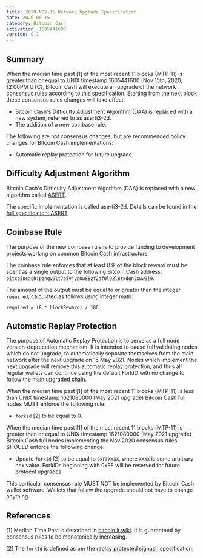 ```yaml
---
title: 2020-NOV-15 Network Upgrade Specification
date: 2020-08-15
category: Bitcoin Cash
activation: 1605441600
version: 0.1
---
```


## Summary

When the median time past [1] of the most recent 11 blocks (MTP-11) is greater than or equal to UNIX timestamp 1605441600 (Nov 15th, 2020, 12:00PM UTC),
Bitcoin Cash will execute an upgrade of the network consensus rules according to this specification.
Starting from the next block these consensus rules changes will take effect:

* Bitcoin Cash's Difficulty Adjustment Algorithm (DAA) is replaced with a new system, referred to as aserti3-2d.
* The addition of a new coinbase rule.

The following are not consensus changes, but are recommended policy changes for Bitcoin Cash implementations:

* Automatic replay protection for future upgrade.

## Difficulty Adjustment Algorithm

Bitcoin Cash's Difficulty Adjustment Algorithm (DAA) is replaced with a new algorithm called [ASERT](http://toom.im/files/da-asert.pdf).

The specific implementation is called aserti3-2d. Details can be found in the [full specification: ASERT](https://github.com/bitcoincashorg/bitcoincash.org/blob/master/spec/2020-11-15-asert.md).

## Coinbase Rule

The purpose of the new coinbase rule is to provide funding to development projects working on common Bitcoin Cash infrastructure.

The coinbase rule enforces that at least 8% of the block reward must be spent as a single output to the following Bitcoin Cash address:
`bitcoincash:pqnqv9lt7e5vjyp0w88zf2af0l92l8rxdgnlxww9j9`.

The amount of the output must be equal to or greater than the integer `required`, calculated as follows using integer math:
```
required = (8 * blockReward) / 100
```

## Automatic Replay Protection

The purpose of Automatic Replay Protection is to serve as a full node version-deprecation mechanism. It is intended to cause
full validating nodes which do not upgrade, to automatically separate themselves from the main network after the next
upgrade on 15 May 2021. Nodes which implement the next upgrade will remove this automatic replay protection, and thus all regular
wallets can continue using the default ForkID with no change to follow the main upgraded chain.

When the median time past [1] of the most recent 11 blocks (MTP-11) is less than UNIX timestamp 1621080000 (May 2021 upgrade)
Bitcoin Cash full nodes MUST enforce the following rule:

 * `forkid` [2] to be equal to 0.

When the median time past [1] of the most recent 11 blocks (MTP-11) is greater than or equal to UNIX timestamp 1621080000
(May 2021 upgrade) Bitcoin Cash full nodes implementing the Nov 2020 consensus rules SHOULD enforce the following change:

 * Update `forkid` [2] to be equal to `0xFFXXXX`, where `XXXX` is some arbitrary hex value.
   ForkIDs beginning with 0xFF will be reserved for future protocol upgrades.

This particular consensus rule MUST NOT be implemented by Bitcoin Cash wallet software. Wallets that follow the upgrade
should not have to change anything.

## References

[1] Median Time Past is described in [bitcoin.it wiki](https://en.bitcoin.it/wiki/Block_timestamp).
It is guaranteed by consensus rules to be monotonically increasing.

[2] The `forkId` is defined as per the [replay protected sighash](replay-protected-sighash.md) specification.
